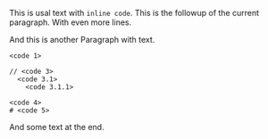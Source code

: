 This is usal text with `inline code`.
	This is the followup of the current paragraph.
	With even more lines.

And this is another
    Paragraph with text.

    <code 1>
    
    // <code 3>
      <code 3.1>
        <code 3.1.1>

	<code 4>
	# <code 5>
	

And some text at the end.